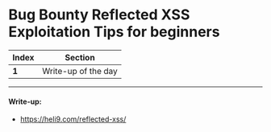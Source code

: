# Bug Bounty Reflected XSS Exploitation Tips for beginners

Index | Section
--- | ---
**1** | Write-up of the day

___


#### Write-up: 

* https://heli9.com/reflected-xss/
